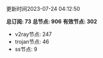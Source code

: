 更新时间2023-07-24 04:12:50

**总订阅: 73**
**总节点: 906**
**有效节点: 302**
- v2ray节点: 247
- trojan节点: 46
- ss节点: 9
